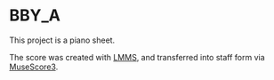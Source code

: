 # BBY_A

This project is a piano sheet.

The score was created with [LMMS](https://github.com/LMMS/lmms), and transferred into staff form via [MuseScore3](https://github.com/musescore/MuseScore).



